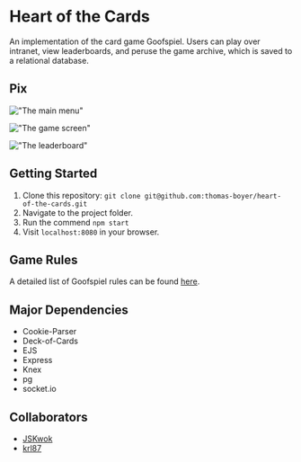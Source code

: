 # Heart of the Cards

An implementation of the card game Goofspiel. Users can play over intranet, view leaderboards, and peruse the game archive, which is saved to a relational database.

## Pix

!["The main menu"](https://github.com/thomas-boyer/heart-of-the-cards/blob/master/docs/heart-of-cards-1.png)

!["The game screen"](https://github.com/thomas-boyer/heart-of-the-cards/blob/master/docs/heart-of-cards-2.png)

!["The leaderboard"](https://github.com/thomas-boyer/heart-of-the-cards/blob/master/docs/heart-of-cards-3.png)

## Getting Started

1. Clone this repository: `git clone git@github.com:thomas-boyer/heart-of-the-cards.git`
2. Navigate to the project folder.
3. Run the commend `npm start`
4. Visit `localhost:8080` in your browser.

## Game Rules

A detailed list of Goofspiel rules can be found [here](https://en.wikipedia.org/wiki/Goofspiel).

## Major Dependencies

- Cookie-Parser
- Deck-of-Cards
- EJS
- Express
- Knex
- pg
- socket.io

## Collaborators
- [JSKwok](https://github.com/JSKwok)
- [krl87](https://github.com/krl87)
